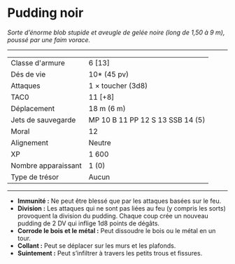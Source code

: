 # Pudding noir


*Sorte d’énorme blob stupide et aveugle de gelée noire (long de 1,50 à 9
m), poussé par une faim vorace.*

-----

|                     |                                  |
| ------------------- | -------------------------------- |
| Classe d'armure     | 6 \[13\]                         |
| Dés de vie          | 10\* (45 pv)                     |
| Attaques            | 1 × toucher (3d8)                |
| TAC0                | 11 \[+8\]                        |
| Déplacement         | 18 m (6 m)                       |
| Jets de sauvegarde  | MP 10 B 11 PP 12 S 13 SSB 14 (5) |
| Moral               | 12                               |
| Alignement          | Neutre                           |
| XP                  | 1 600                            |
| Nombre apparaissant | 1 (0)                            |
| Type de trésor      | Aucun                            |

-----

  - **Immunité :** Ne peut être blessé que par les attaques basées sur
    le feu.
  - **Division :** Les attaques qui ne sont pas liées au feu (y compris
    les sorts) provoquent la division du pudding. Chaque coup crée un
    nouveau pudding de 2 DV qui inflige 1d8 points de dégâts.
  - **Corrode le bois et le métal :** Peut dissoudre le bois ou le métal
    en un tour.
  - **Collant :** Peut se déplacer sur les murs et les plafonds.
  - **Suintement :** Peut s’infiltrer à travers les petits trous et
    fissures.